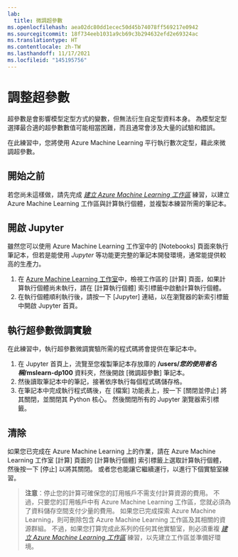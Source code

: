 ```yaml
---
lab:
  title: 微調超參數
ms.openlocfilehash: aea02dc80dd1ecec50d45b74078ff569217e0942
ms.sourcegitcommit: 18f734eeb1031a9cb69c3b294632efd2e69324ac
ms.translationtype: HT
ms.contentlocale: zh-TW
ms.lasthandoff: 11/17/2021
ms.locfileid: "145195756"
---
```

# <a name="tune-hyperparameters"></a>調整超參數

超參數是會影響模型定型方式的變數，但無法衍生自定型資料本身。 為模型定型選擇最合適的超參數數值可能相當困難，而且通常會涉及大量的試驗和錯誤。

在此練習中，您將使用 Azure Machine Learning 平行執行數次定型，藉此來微調超參數。

## <a name="before-you-start"></a>開始之前

若您尚未這樣做，請先完成 *[建立 Azure Machine Learning 工作區](01-create-a-workspace.md)* 練習，以建立 Azure Machine Learning 工作區與計算執行個體，並複製本練習所需的筆記本。

## <a name="open-jupyter"></a>開啟 Jupyter

雖然您可以使用 Azure Machine Learning 工作室中的 [Notebooks] 頁面來執行筆記本，但若是能使用 *Jupyter* 等功能更完整的筆記本開發環境，通常能提供較高的生產力。

1. 在 [Azure Machine Learning 工作室](https://ml.azure.com)中，檢視工作區的 [計算] 頁面，如果計算執行個體尚未執行，請在 [計算執行個體] 索引標籤中啟動計算執行個體。
2. 在執行個體順利執行後，請按一下 [Jupyter] 連結，以在瀏覽器的新索引標籤中開啟 Jupyter 首頁。

## <a name="run-a-hyperparameter-tuning-experiment"></a>執行超參數微調實驗

在此練習中，執行超參數微調實驗所需的程式碼將會提供在筆記本中。

1. 在 Jupyter 首頁上，流覽至您複製筆記本存放庫的 **/users/*您的使用者名稱*/mslearn-dp100** 資料夾，然後開啟 [微調超參數] 筆記本。
2. 然後讀取筆記本中的筆記，接著依序執行每個程式碼儲存格。
3. 在筆記本中完成執行程式碼後，在 [檔案] 功能表上，按一下 [關閉並停止] 將其關閉，並關閉其 Python 核心。 然後關閉所有的 Jupyter 瀏覽器索引標籤。

## <a name="clean-up"></a>清除

如果您已完成在 Azure Machine Learning 上的作業，請在 Azure Machine Learning 工作室 [計算] 頁面的 [計算執行個體] 索引標籤上選取計算執行個體，然後按一下 [停止] 以將其關閉。 或者您也能讓它繼續運行，以進行下個實驗室練習。

> **注意**：停止您的計算可確保您的訂用帳戶不需支付計算資源的費用。 不過，只要您的訂用帳戶中有 Azure Machine Learning 工作區，您就必須為了資料儲存空間支付少量的費用。 如果您已完成探索 Azure Machine Learning，則可刪除包含 Azure Machine Learning 工作區及其相關的資源群組。 不過，如果您打算完成此系列的任何其他實驗室，則必須重複 *[建立 Azure Machine Learning 工作區](01-create-a-workspace.md)* 練習，以先建立工作區並準備好環境。